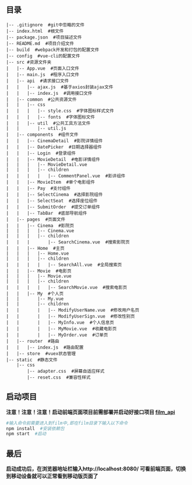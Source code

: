 ## 目录

    |-- .gitignore  #git中忽略的文件
    |-- index.html  #根文件
    |-- package.json  #项目描述文件
    |-- README.md  #项目介绍文件
    |-- build  #webpack开发和打包的配置文件
    |-- config  #vue-cli的配置文件
    |-- src #资源文件夹
    |   |-- App.vue  #页面入口文件
    |   |-- main.js  #程序入口文件
    |   |-- api  #请求接口文件
    |   |   |-- ajax.js  #基于axios封装ajax文件
    |   |   |-- index.js  #调用接口文件
    |   |-- common  #公共资源文件
    |   |   |-- css
    |   |   |   |-- style.css  #字体图标样式文件
    |   |   |   |-- fonts  #字体图标文件
    |   |   |-- util  #公共工具方法文件
    |   |       |-- util.js
    |   |-- components  #组件文件
    |   |   |-- CinemaDetail  #影院详情组件
    |   |   |-- DatePicker  #日期选择器组件
    |   |   |-- Login  #登录组件
    |   |   |-- MovieDetail  #电影详情组件
    |   |   |   |-- MovieDetail.vue
    |   |   |   |-- children
    |   |   |   |   |-- CommentPanel.vue  #影评组件
    |   |   |-- MovieItem  #单个电影组件
    |   |   |-- Pay  #支付组件
    |   |   |-- SelectCinema  #选择影院组件
    |   |   |-- SelectSeat  #选择座位组件
    |   |   |-- SubmitOrder  #提交订单组件
    |   |   |-- TabBar  #底部导航组件
    |   |-- pages  #页面文件
    |   |   |-- Cinema  #影院页
    |   |   |   |-- Cinema.vue
    |   |   |   |-- children
    |   |   |       |-- SearchCinema.vue  #搜索影院页
    |   |   |-- Home  #主页
    |   |   |   |-- Home.vue
    |   |   |   |-- children
    |   |   |   |   |-- SearchAll.vue  #全局搜索页
    |   |   |-- Movie  #电影页
    |   |   |   |-- Movie.vue
    |   |   |   |-- children
    |   |   |   |   |-- SearchMovie.vue  #搜索电影页
    |   |   |-- My  #个人页
    |   |       |-- My.vue
    |   |       |-- children
    |   |       |   |-- ModifyUserName.vue  #修改用户名页
    |   |       |   |-- ModifyUserSign.vue  #修改性别页
    |   |       |   |-- MyInfo.vue  #个人信息页
    |   |       |   |-- MyMovie.vue  #收藏电影页
    |   |       |   |-- MyOrder.vue  #订单页
    |   |-- router  #路由
    |   |   |-- index.js  #路由配置
    |   |-- store  #vuex状态管理
    |-- static  #静态文件
        |-- css
            |-- adapter.css  #屏幕自适应样式
            |-- reset.css  #兼容性样式

## 启动项目

**注意！注意！注意！启动前端页面项目前需部署并启动好接口项目 [film_api](https://github.com/J1ong/FilmSys/tree/master/film_api)**


```bash
#输入命令前需要进入到film中,即在film目录下输入以下命令
npm install  #安装依赖包
npm start  #启动
```

## 最后

**启动成功后，在浏览器地址栏输入http://localhost:8080/ 可看前端页面，切换到移动设备就可以正常看到移动版页面了**

